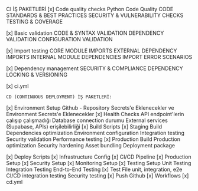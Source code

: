CI İŞ PAKETLERİ
[x] Code quality checks
    Python Code Quality
    CODE STANDARDS & BEST PRACTICES
    SECURITY & VULNERABILITY CHECKS
    TESTING & COVERAGE

[x] Basic validation
    CODE & SYNTAX VALIDATION
    DEPENDENCY VALIDATION
    CONFIGURATION VALIDATION

[x] Import testing
    CORE MODULE IMPORTS
    EXTERNAL DEPENDENCY IMPORTS
    INTERNAL MODULE DEPENDENCIES
    IMPORT ERROR SCENARIOS

[x] Dependency management
    SECURITY & COMPLIANCE
    DEPENDENCY LOCKING & VERSIONING

[x] ci.yml



    CD (CONTINUOUS DEPLOYMENT) İŞ PAKETLERİ:
[x] Environment Setup
    Github - Repository Secrets'e Eklenecekler ve Environment Secrets'e Eklenecekler
[x] Health Checks
    API endpoint'lerin çalışıp çalışmadığı
    Database connection durumu
    External services (Supabase, APIs) erişilebilirliği
[x] Build Scripts
[x] Staging Build
    Dependencies optimization
    Environment configuration
    Integration testing
    Security validation
    Performance testing
[x] Production Build
    Production optimization
    Security hardening
    Asset bundling
    Deployment package

[x] Deploy Scripts
[x] Infrastructure Config
[x] CI/CD Pipeline
[x] Production Setup
[x] Security Setup
[x] Monitoring Setup
[x] Testing Setup
    Unit Testing
    Integration Testing
    End-to-End Testing
[x] Test File 
    unit, integration, e2e
    CI/CD integration testing
    Security testing
[x] Push Github
[x] Workflows
[x] cd.yml